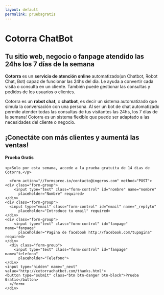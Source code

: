 ```yaml
---
layout: default
permalink: pruebagratis
---
```


  <div class="row blue">
    <div class="col-md-7 col-md-offset-1 col-sm-offset-1 col-sm-7">
      <h1 class="h1index">Cotorra ChatBot</h1>
      <h2 class="h2index">Tu sitio web, negocio o fanpage atendido las 24hs los 7 días de la semana</h2>
      <p><strong>Cotorra</strong> es un <strong>servicio de atención online</strong> automatizado(un Chatbot, Robot Chat, Bot) capaz de funcionar las 24hs del día.
      Le ayuda a convertir cada visita o consulta en un cliente. También puede gestionar las consultas y pedidos de los usuarios o clientes.</p>
      <p>Cotorra es un <strong>robot chat</strong>, o <strong>chatbot</strong>, es decir un sistema automatizado que simula la conversación con una persona.
      Al ser un bot de chat automatizado permite atender todas las consultas de tus visitantes las 24hs, los 7 días de la semana!
      Cotorra es un sistema flexible que puede ser adaptado a las necesidades del cliente o negocio.</p>
      <h2 class="h2index">¡Conectáte con más clientes y aumentá las ventas!</h2>
    </div>
    <div class="col-md-4 col-sm-4" id="contacto">
    <h4>Prueba Gratis</h4>

    <p>Solo por esta semana, accede a la prueba gratuita de 14 dias de Cotorra.</p>

      <form action="//formspree.io/contacto@ingeros.com" method="POST">
	<div class="form-group">
	    <input type="text" class="form-control" id="nombre" name="nombre"
		  placeholder="Nombre" required>
	</div>
	<div class="form-group">
	  <input type="email" class="form-control" id="email" name="_replyto"
		  placeholder="Introduce tu email" required>
	</div>
	<div class="form-group">
	    <input type="text" class="form-control" id="fanpage" name="fanpage"
		  placeholder="Pagina de facebook http://facebook.com/tupagina" required>
	</div>
      <div class="form-group">
	    <input type="text" class="form-control" id="fanpage" name="telefono"
		  placeholder="Telefono">
	</div>
	<input type="hidden" name="_next" value="http://cotorrachatbot.com/thanks.html">
	<button type="submit" class="btn btn-danger btn-block">Prueba Gratis</button>
      </form>
    </div>
  </div>
